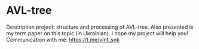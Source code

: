 # AVL-tree

Description project: structure and processing of AVL-tree. Also presented is my term paper on this topic (in Ukrainian).
I hope my project will help you! Communication with me: https://t.me/vlnt_snk